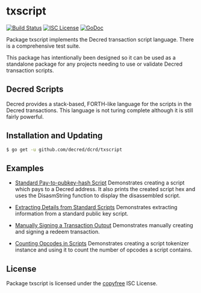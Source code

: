 txscript
========

[![Build Status](https://img.shields.io/travis/decred/dcrd.svg)](https://travis-ci.org/decred/dcrd)
[![ISC License](https://img.shields.io/badge/license-ISC-blue.svg)](http://copyfree.org)
[![GoDoc](https://img.shields.io/badge/godoc-reference-blue.svg)](https://godoc.org/github.com/decred/dcrd/txscript)

Package txscript implements the Decred transaction script language.  There is
a comprehensive test suite.

This package has intentionally been designed so it can be used as a standalone
package for any projects needing to use or validate Decred transaction scripts.

## Decred Scripts

Decred provides a stack-based, FORTH-like language for the scripts in
the Decred transactions.  This language is not turing complete
although it is still fairly powerful.

## Installation and Updating

```bash
$ go get -u github.com/decred/dcrd/txscript
```

## Examples

* [Standard Pay-to-pubkey-hash Script](https://godoc.org/github.com/decred/dcrd/txscript#example-PayToAddrScript)
  Demonstrates creating a script which pays to a Decred address.  It also
  prints the created script hex and uses the DisasmString function to display
  the disassembled script.

* [Extracting Details from Standard Scripts](https://godoc.org/github.com/decred/dcrd/txscript#example-ExtractPkScriptAddrs)
  Demonstrates extracting information from a standard public key script.

* [Manually Signing a Transaction Output](https://godoc.org/github.com/decred/dcrd/txscript#example-SignTxOutput)
  Demonstrates manually creating and signing a redeem transaction.

* [Counting Opcodes in Scripts](https://godoc.org/github.com/decred/dcrd/txscript#example-ScriptTokenizer)
  Demonstrates creating a script tokenizer instance and using it to count the
  number of opcodes a script contains.

## License

Package txscript is licensed under the [copyfree](http://copyfree.org) ISC
License.
